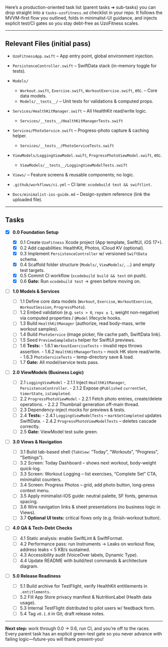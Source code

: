 Here’s a production-oriented task list (parent tasks ➜ sub-tasks) you can drop straight into a `tasks-uzofitness.md` checklist in your repo. It follows the MVVM-first flow you outlined, folds in minimalist-UI guidance, and injects explicit test/CI gates so you stay debt-free as UzoFitness scales.

---

## Relevant Files (initial pass)

* `UzoFitnessApp.swift` – App entry point, global environment injection.
* `PersistenceController.swift` – SwiftData stack (in-memory toggle for tests).
* `Models/`

  * `Workout.swift`, `Exercise.swift`, `WorkoutExercise.swift`, etc. – Core data models.
  * `Models/__tests__/` – Unit tests for validations & computed props.
* `Services/HealthKitManager.swift` – All HealthKit read/write logic.

  * `Services/__tests__/HealthKitManagerTests.swift`
* `Services/PhotoService.swift` – Progress-photo capture & caching helper.

  * `Services/__tests__/PhotoServiceTests.swift`
* `ViewModels/LoggingViewModel.swift`, `ProgressPhotoViewModel.swift`, etc.

  * `ViewModels/__tests__/LoggingViewModelTests.swift`
* `Views/` – Feature screens & reusable components; no logic.
* `.github/workflows/ci.yml` – CI lane: `xcodebuild test && swiftlint`.
* `Docs/minimalist-ios-guide.md` – Design-system reference (link the uploaded file).

---

## Tasks

* [x] **0.0 Foundation Setup**

  * [x] 0.1 Create `UzoFitness` Xcode project (App template, SwiftUI, iOS 17+).
  * [x] 0.2 Add capabilities: HealthKit, Photos, iCloud KV (optional).
  * [x] 0.3 Implement `PersistenceController` w/ versioned `SwiftData` schema.
  * [x] 0.4 Scaffold folder structure (`Models/`, `ViewModels/`, …) and empty test targets.
  * [x] 0.5 Commit CI workflow (`xcodebuild build && test` on push).
  * [x] 0.6 **Gate:** Run `xcodebuild test` → green before moving on.

* [ ] **1.0 Models & Services**

  * [ ] 1.1 Define core data models (`Workout`, `Exercise`, `WorkoutExercise`, `WorkoutSession`, `ProgressPhoto`).
  * [ ] 1.2 Embed validation (e.g. `sets > 0`, `reps ≥ 1`, weight non-negative) via computed properties / `@Model` lifecycle hooks.
  * [ ] 1.3 Build `HealthKitManager` (authorize, read body-mass, write workout samples).
  * [ ] 1.4 Build `PhotoService` (image picker, file cache path, SwiftData link).
  * [ ] 1.5 Seed `PreviewSampleData` helper for SwiftUI previews.
  * [ ] 1.6 **Tests:**
    \- 1.6.1 `WorkoutExerciseTests` – invalid reps throws assertion.
    \- 1.6.2 `HealthKitManagerTests` – mock HK store read/write.
    \- 1.6.3 `PhotoServiceTests` – temp-directory save & load.
  * [ ] 1.7 **Gate:** All model/service tests pass.

* [ ] **2.0 ViewModels (Business Logic)**

  * [ ] 2.1 `LoggingViewModel`
    \- 2.1.1 Inject `HealthKitManager`, `PersistenceController`.
    \- 2.1.2 Expose `@Published` `currentSet`, `timerState`, `isCompleted`.
  * [ ] 2.2 `ProgressPhotoViewModel`
    \- 2.2.1 Fetch photo entries, create/delete operations.
    \- 2.2.2 Thumbnail generation off-main thread.
  * [ ] 2.3 Dependency-inject mocks for previews & tests.
  * [ ] 2.4 **Tests:**
    \- 2.4.1 `LoggingViewModelTests` – `markSetCompleted` updates SwiftData.
    \- 2.4.2 `ProgressPhotoViewModelTests` – deletes cascade correctly.
  * [ ] 2.5 **Gate:** ViewModel test suite green.

* [ ] **3.0 Views & Navigation**

  * [ ] 3.1 Build tab-based shell (`TabView`: “Today”, “Workouts”, “Progress”, “Settings”).
  * [ ] 3.2 Screen: Today Dashboard – shows next workout, body-weight quick-log.
  * [ ] 3.3 Screen: Workout Logging – list exercises, “Complete Set” CTA, minimalist counters.
  * [ ] 3.4 Screen: Progress Photos – grid, add photo button, long-press context menu.
  * [ ] 3.5 Apply minimalist-IOS guide: neutral palette, SF fonts, generous spacing.
  * [ ] 3.6 Wire navigation links & sheet presentations (no business logic in Views).
  * [ ] 3.7 **Optional UI tests:** critical flows only (e.g. finish-workout button).

* [ ] **4.0 QA & Tech-Debt Checks**

  * [ ] 4.1 Static analysis: enable SwiftLint & SwiftFormat.
  * [ ] 4.2 Performance pass: run Instruments → Leaks on workout flow, address leaks < 5 KB/s sustained.
  * [ ] 4.3 Accessibility audit (VoiceOver labels, Dynamic Type).
  * [ ] 4.4 Update README with build/test commands & architecture diagram.

* [ ] **5.0 Release Readiness**

  * [ ] 5.1 Build archive for TestFlight, verify HealthKit entitlements in `.entitlements`.
  * [ ] 5.2 Fill App Store privacy manifest & NutritionLabel (Health data usage).
  * [ ] 5.3 Internal TestFlight distributed to pilot users w/ feedback form.
  * [ ] 5.4 Tag `v0.1.0` in Git; draft release notes.

---

**Next step:** work through 0.0 → 0.6, run CI, and you’re off to the races. Every parent task has an explicit green-test gate so you never advance with failing logic—future-you will thank present-you!
